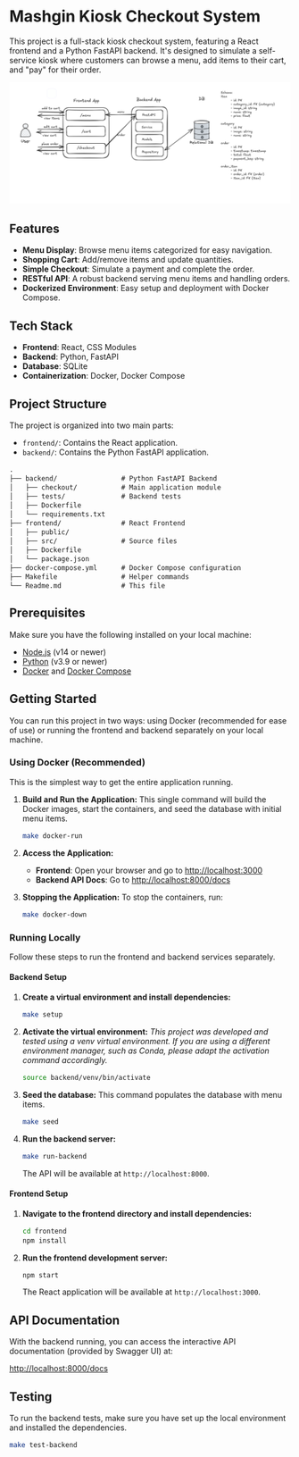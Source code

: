 # Mashgin Kiosk Checkout System

This project is a full-stack kiosk checkout system, featuring a React frontend and a Python FastAPI backend. It's designed to simulate a self-service kiosk where customers can browse a menu, add items to their cart, and "pay" for their order.

![alt text](design.png)

## Features

- **Menu Display**: Browse menu items categorized for easy navigation.
- **Shopping Cart**: Add/remove items and update quantities.
- **Simple Checkout**: Simulate a payment and complete the order.
- **RESTful API**: A robust backend serving menu items and handling orders.
- **Dockerized Environment**: Easy setup and deployment with Docker Compose.

## Tech Stack

- **Frontend**: React, CSS Modules
- **Backend**: Python, FastAPI
- **Database**: SQLite
- **Containerization**: Docker, Docker Compose

## Project Structure

The project is organized into two main parts:

-   `frontend/`: Contains the React application.
-   `backend/`: Contains the Python FastAPI application.

```
.
├── backend/                # Python FastAPI Backend
│   ├── checkout/           # Main application module
│   ├── tests/              # Backend tests
│   ├── Dockerfile
│   └── requirements.txt
├── frontend/               # React Frontend
│   ├── public/
│   ├── src/                # Source files
│   ├── Dockerfile
│   └── package.json
├── docker-compose.yml      # Docker Compose configuration
├── Makefile                # Helper commands
└── Readme.md               # This file
```

## Prerequisites

Make sure you have the following installed on your local machine:

-   [Node.js](https://nodejs.org/en/) (v14 or newer)
-   [Python](https://www.python.org/downloads/) (v3.9 or newer)
-   [Docker](https://www.docker.com/get-started) and [Docker Compose](https://docs.docker.com/compose/install/)

## Getting Started

You can run this project in two ways: using Docker (recommended for ease of use) or running the frontend and backend separately on your local machine.

### Using Docker (Recommended)

This is the simplest way to get the entire application running.

1.  **Build and Run the Application:**
    This single command will build the Docker images, start the containers, and seed the database with initial menu items.

    ```bash
    make docker-run
    ```

2.  **Access the Application:**
    -   **Frontend**: Open your browser and go to [http://localhost:3000](http://localhost:3000)
    -   **Backend API Docs**: Go to [http://localhost:8000/docs](http://localhost:8000/docs)

3.  **Stopping the Application:**
    To stop the containers, run:
    ```bash
    make docker-down
    ```

### Running Locally

Follow these steps to run the frontend and backend services separately.

#### Backend Setup

1.  **Create a virtual environment and install dependencies:**

    ```bash
    make setup
    ```

2.  **Activate the virtual environment:**
    *This project was developed and tested using a venv virtual environment. If you are using a different environment manager, such as Conda, please adapt the activation command accordingly.*

    ```bash
    source backend/venv/bin/activate
    ```

3.  **Seed the database:**
    This command populates the database with menu items.

    ```bash
    make seed
    ```

4.  **Run the backend server:**

    ```bash
    make run-backend
    ```

    The API will be available at `http://localhost:8000`.

#### Frontend Setup

1.  **Navigate to the frontend directory and install dependencies:**

    ```bash
    cd frontend
    npm install
    ```

2.  **Run the frontend development server:**

    ```bash
    npm start
    ```

    The React application will be available at `http://localhost:3000`.

## API Documentation

With the backend running, you can access the interactive API documentation (provided by Swagger UI) at:

[http://localhost:8000/docs](http://localhost:8000/docs)

## Testing

To run the backend tests, make sure you have set up the local environment and installed the dependencies.

```bash
make test-backend
```
